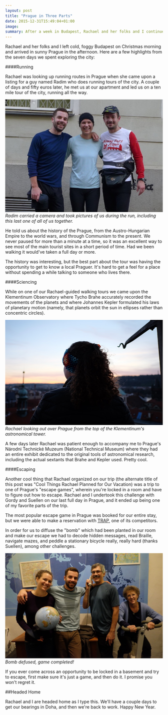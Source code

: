 ```yaml
---
layout: post
title: "Prague in Three Parts"
date: 2015-12-31T15:49:04+01:00
image: 
summary: After a week in Budapest, Rachael and her folks and I continued onto Prague where we spent the week between Christmas and New Years. These are the three experiences I enjoyed the most.
---
```


Rachael and her folks and I left cold, foggy Budapest on Christmas morning and arrived in sunny Prague in the afternoon. Here are a few highlights from the seven days we spent exploring the city:

####Running

Rachael was looking up running routes in Prague when she came upon a listing for a guy named Radim who does running tours of the city. A couple of days and fifty euros later, he met us at our apartment and led us on a ten mile tour of the city, running all the way. 

![me radim and rachael](/images/rachaelalex-840px.JPG)
*Radim carried a camera and took pictures of us during the run, including this last one of all of us together.*

He told us about the history of the Prague, from the Austro-Hungarian Empire to the world wars, and through Communism to the present. We never paused for more than a minute at a time, so it was an excellent way to see most of the main tourist sites in a short period of time. Had we been walking it would've taken a full day or more. 

 The history was interesting, but the best part about the tour was having the opportunity to get to know a local Praguer. It's hard to get a feel for a place without spending a while talking to someone who lives there.

####Sciencing

While on one of our Rachael-guided walking tours we came upon the Klementinum Observatory where Tycho Brahe accurately recorded the movements of the planets and where Johannes Kepler formulated his laws of planetary motion (namely, that planets orbit the sun in ellipses rather than concentric circles).

![rachael looking out from the top of the klementinum tower](/images/DSCF3523-840px.JPG)
*Rachael looking out over Prague from the top of the Klementinum's astronomical tower.*

A few days later Rachael was patient enough to accompany me to Prague's Národni Technické Muzeum (National Technical Museum) where they had an entire exhibit dedicated to the original tools of astronomical research, including the actual sextants that Brahe and Kepler used. Pretty cool. 

####Escaping

Another cool thing that Rachael organized on our trip (the alternate title of this post was "Cool Things Rachael Planned for Our Vacation) was a trip to one of Prague's "escape games", wherein you're locked in a room and have to figure out how to escape. Rachael and I undertook this challenge with Gordy and Suellen on our last full day in Prague, and it ended up being one of my favorite parts of the trip. 

The most popular escape game in Prague was booked for our entire stay, but we were able to make a reservation with [TRAP](http://www.trapprague.com/), one of its competitors. 

In order for us to diffuse the "bomb" which had been planted in our room and make our escape we had to decode hidden messages, read Braille, navigate mazes, and peddle a stationary bicycle really, really hard (thanks Suellen), among other challenges. 

![all of us after the game](/images/DSCF3622-840px.JPG)
*Bomb defused, game completed!*

If you ever come across an opportunity to be locked in a basement and try to escape, first make sure it's just a game, and then do it. I promise you won't regret it. 

##Headed Home

Rachael and I are headed home as I type this. We'll have a couple days to get our bearings in Doha, and then we're back to work. Happy New Year.